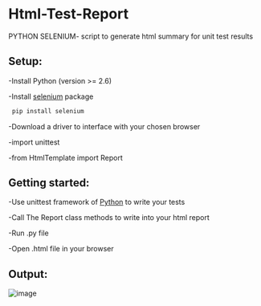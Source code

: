 # Html-Test-Report
PYTHON SELENIUM-  script to generate html summary for unit test results
## Setup:
   -Install Python (version >= 2.6)
   
   -Install [selenium](https://www.selenium.dev/documentation/) package
   ```bash
    pip install selenium
   ```
   -Download a driver to interface with your chosen browser
   
   -import unittest
   
   -from HtmlTemplate import Report
## Getting started:
   
   -Use unittest framework of [Python](https://pypi.org/project/unittest2/)  to write your tests
   
   -Call The Report class methods to write into your html report 
   
   -Run .py file
   
   -Open .html file in your browser 
   
## Output:
![image](https://user-images.githubusercontent.com/108267205/175925703-0faa3290-e0e7-4932-9da6-9b3c867a9f2c.png)

